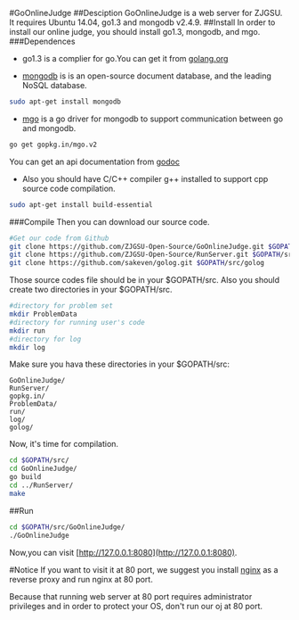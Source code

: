 #GoOnlineJudge
##Desciption
GoOnlineJudge is a web server for ZJGSU.  
It requires Ubuntu 14.04, go1.3 and mongodb v2.4.9.
##Install
In order to install our online judge, you should install go1.3, mongodb, and mgo.
###Dependences
+ go1.3 is a complier for go.You can get it from [golang.org](http://golang.org)

+ [mongodb](http://www.mongodb.org/) is is an open-source document database, and the leading NoSQL database.  
```bash
sudo apt-get install mongodb
```

+ [mgo](http://gopkg.in/mgo.v2) is a go driver for mongodb to support communication between go and mongodb. 
```bash
go get gopkg.in/mgo.v2
```
You can get an api documentation from [godoc](http://godoc.org/gopkg.in/mgo.v2)

+ Also you should have C/C++ compiler g++ installed to support cpp source code compilation.
```bash
sudo apt-get install build-essential
```

###Compile
Then you can download our source code.
```bash
#Get our code from Github
git clone https://github.com/ZJGSU-Open-Source/GoOnlineJudge.git $GOPATH/src/GoOnlineJudge
git clone https://github.com/ZJGSU-Open-Source/RunServer.git $GOPATH/src/RunServer
git clone https://github.com/sakeven/golog.git $GOPATH/src/golog
```
Those source codes file should be in your $GOPATH/src. Also you should create two directories in your $GOPATH/src.
```bash
#directory for problem set
mkdir ProblemData
#directory for running user's code
mkdir run
#directory for log
mkdir log
```
Make sure you hava these directories in your $GOPATH/src:

	GoOnlineJudge/
	RunServer/
	gopkg.in/
	ProblemData/
	run/
	log/
	golog/

Now, it's time for compilation.
```bash
cd $GOPATH/src/
cd GoOnlineJudge/	
go build			
cd ../RunServer/
make
```

##Run
```bash
cd $GOPATH/src/GoOnlineJudge/
./GoOnlineJudge
```
Now,you can visit [http://127.0.0.1:8080](http://127.0.0.1:8080).

#Notice
If you want to visit it at 80 port, we suggest you install [nginx](http://nginx.org/) as a reverse proxy and run nginx at 80 port. 

Because that running web server at 80 port requires administrator privileges and in order to protect your OS, don't run our oj at 80 port.